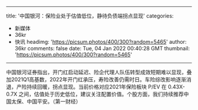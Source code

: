 
---
title: '中国银河：保险业处于估值低位，静待负债端拐点显现'
categories: 
 - 新媒体
 - 36kr
 - 快讯
headimg: 'https://picsum.photos/400/300?random=5465'
author: 36kr
comments: false
date: Tue, 04 Jan 2022 00:40:28 GMT
thumbnail: 'https://picsum.photos/400/300?random=5465'
---

<div>   
中国银河证券指出，开门红启动延迟、险企代理人队伍转型成效短期难以显现，叠加2021Q1高基数，2022年开门红承压，寿险改善仍需时日。车险综改影响逐渐消退，产险持续回暖，拐点显现。当前价格对应2021年保险板块 P/EV 在 0.43X-0.7X 之间，估值处于历史低位，建议关注配置价值。个股方面，我们持续推荐中国太保、中国平安。（第一财经）  
</div>
            